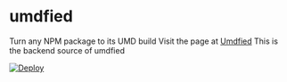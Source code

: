 # umdfied
Turn any NPM package to its UMD build
Visit the page at [Umdfied](https://umdfied.herokuapp.com)
This is the backend source of umdfied

[![Deploy](https://www.herokucdn.com/deploy/button.svg)](https://heroku.com/deploy?template=https://github.com/umdfied/umdfied)